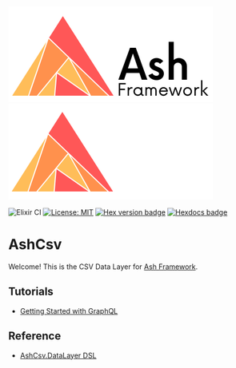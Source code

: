 ![Logo](https://github.com/ash-project/ash/blob/main/logos/cropped-for-header-black-text.png?raw=true#gh-light-mode-only)
![Logo](https://github.com/ash-project/ash/blob/main/logos/cropped-for-header-white-text.png?raw=true#gh-dark-mode-only)

![Elixir CI](https://github.com/ash-project/ash_csv/workflows/CI/badge.svg)
[![License: MIT](https://img.shields.io/badge/License-MIT-yellow.svg)](https://opensource.org/licenses/MIT)
[![Hex version badge](https://img.shields.io/hexpm/v/ash_csv.svg)](https://hex.pm/packages/ash_csv)
[![Hexdocs badge](https://img.shields.io/badge/docs-hexdocs-purple)](https://hexdocs.pm/ash_csv)

# AshCsv

Welcome! This is the CSV Data Layer for [Ash Framework](https://hexdocs.pm/ash).

## Tutorials

- [Getting Started with GraphQL](documentation/tutorials/getting-started-with-ash-csv.md)

## Reference

- [AshCsv.DataLayer DSL](documentation/dsls/DSL:-AshCsv.DataLayer.md)
